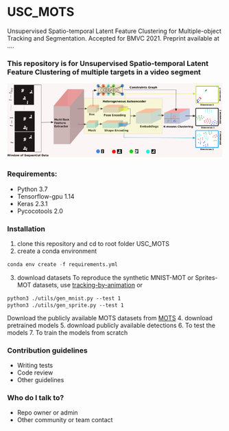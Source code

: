 # USC_MOTS #

Unsupervised Spatio-temporal Latent Feature Clustering for Multiple-object Tracking and Segmentation. Accepted for BMVC 2021. Preprint available at ....

### This repository is for Unsupervised Spatio-temporal Latent Feature Clustering of multiple targets in a video segment ###
![model_diagramv1](images/model_diagramv1.PNG)
### Requirements: ###
* Python 3.7 
* Tensorflow-gpu 1.14
* Keras 2.3.1
* Pycocotools 2.0

### Installation ###

1. clone this repository and cd to root folder USC_MOTS
2. create a conda environment
```python
conda env create -f requirements.yml
```
3. download datasets 
To reproduce the synthetic MNIST-MOT or Sprites-MOT datasets, use [tracking-by-animation](https://github.com/zhen-he/tracking-by-animation.git) or 
```shell
python3 ./utils/gen_mnist.py --test 1
python3 ./utils/gen_sprite.py --test 1
```
Download the publicly available MOTS datasets from [MOTS](https://www.vision.rwth-aachen.de/page/mots) 
4. download pretrained models
5. download publicly available detections
6. To test the models
7. To train the models from scratch

### Contribution guidelines ###

* Writing tests
* Code review
* Other guidelines

### Who do I talk to? ###

* Repo owner or admin
* Other community or team contact
